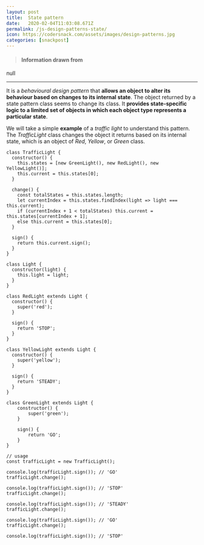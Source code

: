 ```yaml
---
layout: post
title:  State pattern
date:   2020-02-04T11:03:08.671Z
permalink: /js-design-patterns-state/
icon: https://codersnack.com/assets/images/design-patterns.jpg
categories: [snackpost]
---
```


> #### Information drawn from

null

-------------

It is a *behavioural design pattern* that **allows an object to alter its behaviour based on changes to its internal state**. The object returned by a state pattern class seems to change its class. It **provides state-specific logic to a limited set of objects in which each object type represents a particular state**.

We will take a simple **example** of a *traffic light* to understand this pattern. The *TrafficLight* class changes the object it returns based on its internal state, which is an object of *Red*, *Yellow*, or *Green* class.

```
class TrafficLight {
  constructor() {
    this.states = [new GreenLight(), new RedLight(), new YellowLight()];
    this.current = this.states[0];
  }

  change() {
    const totalStates = this.states.length;
    let currentIndex = this.states.findIndex(light => light === this.current);
    if (currentIndex + 1 < totalStates) this.current = this.states[currentIndex + 1];
    else this.current = this.states[0];
  }

  sign() {
    return this.current.sign();
  }
}

class Light {
  constructor(light) {
    this.light = light;
  }
}

class RedLight extends Light {
  constructor() {
    super('red');
  }

  sign() {
    return 'STOP';
  }
}

class YellowLight extends Light {
  constructor() {
    super('yellow');
  }

  sign() {
    return 'STEADY';
  }
}

class GreenLight extends Light {
	constructor() {
		super('green');
	}

	sign() {
		return 'GO';
	}
}

// usage
const trafficLight = new TrafficLight();

console.log(trafficLight.sign()); // 'GO'
trafficLight.change();

console.log(trafficLight.sign()); // 'STOP'
trafficLight.change();

console.log(trafficLight.sign()); // 'STEADY'
trafficLight.change();

console.log(trafficLight.sign()); // 'GO'
trafficLight.change();

console.log(trafficLight.sign()); // 'STOP'
```